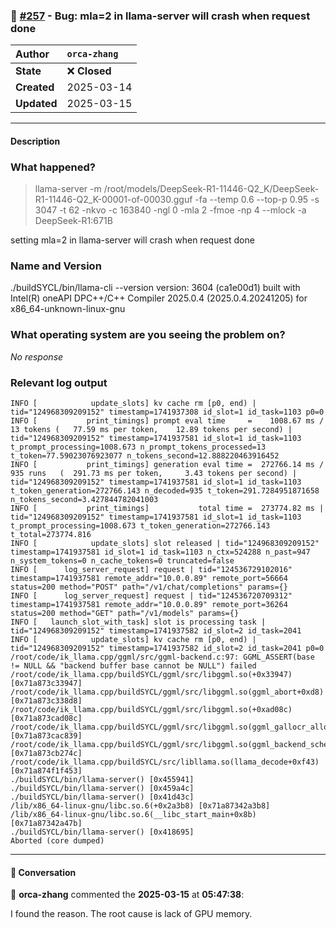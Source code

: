 ### 🐛 [#257](https://github.com/ikawrakow/ik_llama.cpp/issues/257) - Bug: mla=2 in llama-server will crash when request done

| **Author** | `orca-zhang` |
| :--- | :--- |
| **State** | ❌ **Closed** |
| **Created** | 2025-03-14 |
| **Updated** | 2025-03-15 |

---

#### Description

### What happened?

> llama-server -m /root/models/DeepSeek-R1-11446-Q2_K/DeepSeek-R1-11446-Q2_K-00001-of-00030.gguf -fa --temp 0.6 --top-p 0.95 -s 3047 -t 62 -nkvo -c 163840 -ngl 0 -mla 2 -fmoe -np 4 --mlock -a DeepSeek-R1:671B

setting mla=2 in llama-server will crash when request done

### Name and Version

./buildSYCL/bin/llama-cli --version
version: 3604 (ca1e00d1)
built with Intel(R) oneAPI DPC++/C++ Compiler 2025.0.4 (2025.0.4.20241205) for x86_64-unknown-linux-gnu

### What operating system are you seeing the problem on?

_No response_

### Relevant log output

```shell
INFO [            update_slots] kv cache rm [p0, end) | tid="124968309209152" timestamp=1741937308 id_slot=1 id_task=1103 p0=0
INFO [           print_timings] prompt eval time     =    1008.67 ms /    13 tokens (   77.59 ms per token,    12.89 tokens per second) | tid="124968309209152" timestamp=1741937581 id_slot=1 id_task=1103 t_prompt_processing=1008.673 n_prompt_tokens_processed=13 t_token=77.59023076923077 n_tokens_second=12.888220463916452
INFO [           print_timings] generation eval time =  272766.14 ms /   935 runs   (  291.73 ms per token,     3.43 tokens per second) | tid="124968309209152" timestamp=1741937581 id_slot=1 id_task=1103 t_token_generation=272766.143 n_decoded=935 t_token=291.7284951871658 n_tokens_second=3.427844782041003
INFO [           print_timings]           total time =  273774.82 ms | tid="124968309209152" timestamp=1741937581 id_slot=1 id_task=1103 t_prompt_processing=1008.673 t_token_generation=272766.143 t_total=273774.816
INFO [            update_slots] slot released | tid="124968309209152" timestamp=1741937581 id_slot=1 id_task=1103 n_ctx=524288 n_past=947 n_system_tokens=0 n_cache_tokens=0 truncated=false
INFO [      log_server_request] request | tid="124536729102016" timestamp=1741937581 remote_addr="10.0.0.89" remote_port=56664 status=200 method="POST" path="/v1/chat/completions" params={}
INFO [      log_server_request] request | tid="124536720709312" timestamp=1741937581 remote_addr="10.0.0.89" remote_port=36264 status=200 method="GET" path="/v1/models" params={}
INFO [   launch_slot_with_task] slot is processing task | tid="124968309209152" timestamp=1741937582 id_slot=2 id_task=2041
INFO [            update_slots] kv cache rm [p0, end) | tid="124968309209152" timestamp=1741937582 id_slot=2 id_task=2041 p0=0
/root/code/ik_llama.cpp/ggml/src/ggml-backend.c:97: GGML_ASSERT(base != NULL && "backend buffer base cannot be NULL") failed
/root/code/ik_llama.cpp/buildSYCL/ggml/src/libggml.so(+0x33947) [0x71a873c33947]
/root/code/ik_llama.cpp/buildSYCL/ggml/src/libggml.so(ggml_abort+0xd8) [0x71a873c338d8]
/root/code/ik_llama.cpp/buildSYCL/ggml/src/libggml.so(+0xad08c) [0x71a873cad08c]
/root/code/ik_llama.cpp/buildSYCL/ggml/src/libggml.so(ggml_gallocr_alloc_graph+0x5f9) [0x71a873cac839]
/root/code/ik_llama.cpp/buildSYCL/ggml/src/libggml.so(ggml_backend_sched_alloc_graph+0x1fc) [0x71a873cb274c]
/root/code/ik_llama.cpp/buildSYCL/src/libllama.so(llama_decode+0xf43) [0x71a874f1f453]
./buildSYCL/bin/llama-server() [0x455941]
./buildSYCL/bin/llama-server() [0x459a4c]
./buildSYCL/bin/llama-server() [0x41d43c]
/lib/x86_64-linux-gnu/libc.so.6(+0x2a3b8) [0x71a87342a3b8]
/lib/x86_64-linux-gnu/libc.so.6(__libc_start_main+0x8b) [0x71a87342a47b]
./buildSYCL/bin/llama-server() [0x418695]
Aborted (core dumped)
```

---

#### 💬 Conversation

👤 **orca-zhang** commented the **2025-03-15** at **05:47:38**:<br>

I found the reason. The root cause is lack of GPU memory.